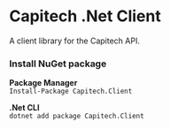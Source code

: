 # Capitech .Net Client
A client library for the Capitech API.

### Install NuGet package

**Package Manager**  
```Install-Package Capitech.Client```


**.Net CLI**  
```dotnet add package Capitech.Client```